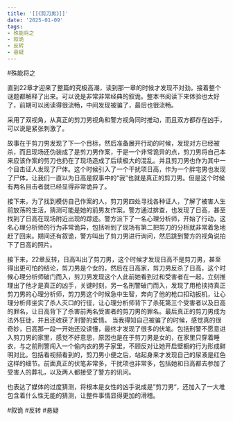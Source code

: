 ```yaml
---
title: '[[《剪刀男》]]'
date: '2025-01-09'
tags:
- 殊能将之
- 叙诡
- 反转
- 悬疑
---
```

#殊能将之

直到22章才迎来了整篇的究极高潮，读到那一章的时候才发现不对劲。接着整个谜题都解释了出来。可以说是非常非常经典的叙诡。整本书阅读下来体验也太好了，前期可以阅读得很流畅，中间发现被骗了，最后也很流畅。

采用了双视角，从真正的剪刀男视角和警方视角同时推动，而且双方都存在凶手，可以说是紧张刺激了。

故事在于剪刀男发现了下一个目标，然后准备展开行动的时候，发现对方已经被杀，而且现场还伪装成了是剪刀男作案，于是一个非常诡异的点，剪刀男将自己本来应该作案的剪刀也扔在了现场造成了后续极大的混乱。并且剪刀男也作为其中一个目击证人发现了尸体。这个时候引入了一个干扰项日高，作为一个胖宅男也发现了尸体，让我们一直以为日高是叙事中的“我”也就是真正的剪刀男。但是这个时候有两名目击者就已经显得非常诡异了。

接下来，为了找到模仿自己作案的人，剪刀男四处寻找各种证人，了解了被害人生前放荡的生活，猜测可能是她的前男友作案。警方通过排查，也发现了日高，甚至找到了日高在现场附近出现的踪迹。警方派下了一名心理分析师，开始了行动，这名心理分析师的行为非常诡异，包括听到了现场有第二把剪刀的分析就非常着急地赶了回来。期间还有叙诡，警方叫出了剪刀男进行询问，然后跳到警方的视角说拍下了日高的照片。

接下来，22章反转，日高叫出了剪刀男，这个时候才发现日高不是剪刀男，甚至得出更可怕的结论，剪刀男是个女的，然后在日高家，剪刀男反杀了日高，这个时候心理分析师破门而入，剪刀男发现这个人此前她看到过和受害者在一起，立刻推理出了他才是真正的凶手，关键时刻，另一名刑警破门而入，发现了用枪挟持真正剪刀男的心理分析师，剪刀男这个时候急中生智，奔向了他的枪口扣动扳机，让心理分析师坐实了杀人灭口的行径，让心理分析师背下了杀死第三个受害者以及日高的罪名，让日高背下了杀害前两名受害者的剪刀男的罪名。最后真正的剪刀男成为法外狂徒，并且还收获了刑警的爱情。
当我得知自己被骗了的时候，感觉真的很奇妙，日高那一段一开始还没读懂，最终才发现了很多的伏笔。包括刑警不愿意进入剪刀男的家里，感觉不好意思，原因也是在于剪刀男是女的，在家里只穿着睡衣，与之前刑警闯入一个偷内衣的男子家里，不顾反对让她开启壁橱的行为形成鲜明对比。包括看视频看到的，剪刀男小便之后，站起身来才发现自己的尿液是红色这样的细节。前面真正的伏笔非常多，干扰项也非常多，包括她和日高都去参加了受害人的葬礼，以及两人都接受了警方的讯问。

也表达了媒体的过度猜测，将根本是女性的凶手说成是”剪刀男“，还加入了一大堆包含着什么性无能的猜测，让整件事情显得更加的滑稽。

#叙诡 #反转 #悬疑
